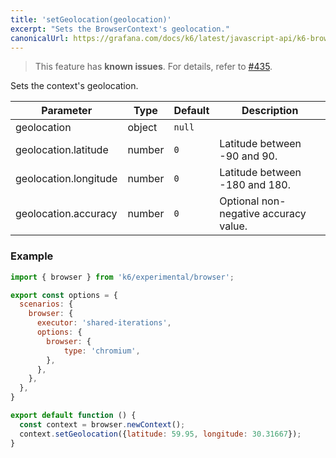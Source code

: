 ```yaml
---
title: 'setGeolocation(geolocation)'
excerpt: "Sets the BrowserContext's geolocation."
canonicalUrl: https://grafana.com/docs/k6/latest/javascript-api/k6-browser/browsercontext/setgeolocation/
---
```


<Blockquote mod="attention">

This feature has **known issues**. For details, refer to
[#435](https://github.com/grafana/xk6-browser/issues/435).

</Blockquote>

Sets the context's geolocation.

<TableWithNestedRows>

| Parameter             | Type   | Default | Description                           |
|-----------------------|--------|---------|---------------------------------------|
| geolocation           | object | `null`      |                                       |
| geolocation.latitude  | number | `0`     | Latitude between -90 and 90.          |
| geolocation.longitude | number | `0`     | Latitude between -180 and 180.        |
| geolocation.accuracy  | number | `0`     | Optional non-negative accuracy value. |

</TableWithNestedRows>

### Example

<CodeGroup labels={[]}>

```javascript
import { browser } from 'k6/experimental/browser';

export const options = {
  scenarios: {
    browser: {
      executor: 'shared-iterations',
      options: {
        browser: {
            type: 'chromium',
        },
      },
    },
  },
}

export default function () {
  const context = browser.newContext();
  context.setGeolocation({latitude: 59.95, longitude: 30.31667});
}
```

</CodeGroup>
